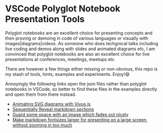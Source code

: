 # VSCode Polyglot Notebook Presentation Tools

Polyglot notebooks are an excellent choice for presenting concepts and then proving or demoing in code of various languages or visually with images|diagrams|videos.
As someone who does techgnical talks including live coding and demos along with slides and animated diagrams etc, I am convinced that polyglot notebooks are also an excellent choice for live presentations at conferences, meetings, meetups etc

There are however a few things either missing or non-obvious, this repo is my stash of tools, hints, examples and experiments. Enjoy!😄

Annoyingly the following links open the json files rather than polyglot notebooks in VSCode, so better to find these files in the examples directly and open them from there instead.

- [Animating SVG diagrams with Vivus.js](examples/animated-svg.ipynb)
- [Sequentially Reveal markdown sections](examples/sequential-reveal.ipynb)
- [Guard some space with an image which fades out nicely](examples/space-with-images.ipynb)
- [Make markdown fontsizes larger for presenting on a large screen, without zooming in too much](examples/make-md-fontsizes-larger.ipynb)
